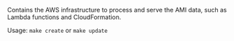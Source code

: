 Contains the AWS infrastructure to process and serve the AMI data, such as Lambda functions and CloudFormation.

Usage: `make create` or `make update`
